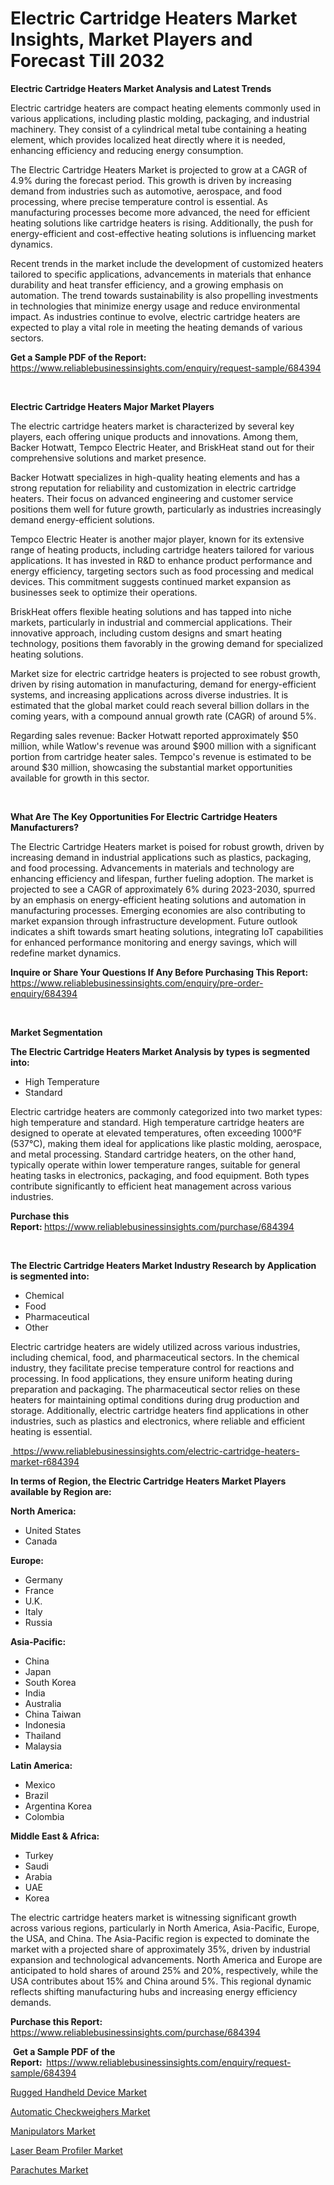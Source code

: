 <p><h1>Electric Cartridge Heaters Market Insights, Market Players and Forecast Till 2032</h1></p><p><strong>Electric Cartridge Heaters Market Analysis and Latest Trends</strong></p>
<p><p>Electric cartridge heaters are compact heating elements commonly used in various applications, including plastic molding, packaging, and industrial machinery. They consist of a cylindrical metal tube containing a heating element, which provides localized heat directly where it is needed, enhancing efficiency and reducing energy consumption.</p><p>The Electric Cartridge Heaters Market is projected to grow at a CAGR of 4.9% during the forecast period. This growth is driven by increasing demand from industries such as automotive, aerospace, and food processing, where precise temperature control is essential. As manufacturing processes become more advanced, the need for efficient heating solutions like cartridge heaters is rising. Additionally, the push for energy-efficient and cost-effective heating solutions is influencing market dynamics.</p><p>Recent trends in the market include the development of customized heaters tailored to specific applications, advancements in materials that enhance durability and heat transfer efficiency, and a growing emphasis on automation. The trend towards sustainability is also propelling investments in technologies that minimize energy usage and reduce environmental impact. As industries continue to evolve, electric cartridge heaters are expected to play a vital role in meeting the heating demands of various sectors.</p></p>
<p><strong>Get a Sample PDF of the Report:&nbsp;</strong> <a href="https://www.reliablebusinessinsights.com/enquiry/request-sample/684394?utm_campaign=57&utm_medium=2&utm_source=Github&utm_content=ia&utm_term=21022025&utm_id=electric-cartridge-heaters">https://www.reliablebusinessinsights.com/enquiry/request-sample/684394</a></p>
<p>&nbsp;</p>
<p><strong>Electric Cartridge Heaters Major Market Players</strong></p>
<p><p>The electric cartridge heaters market is characterized by several key players, each offering unique products and innovations. Among them, Backer Hotwatt, Tempco Electric Heater, and BriskHeat stand out for their comprehensive solutions and market presence.</p><p>Backer Hotwatt specializes in high-quality heating elements and has a strong reputation for reliability and customization in electric cartridge heaters. Their focus on advanced engineering and customer service positions them well for future growth, particularly as industries increasingly demand energy-efficient solutions.</p><p>Tempco Electric Heater is another major player, known for its extensive range of heating products, including cartridge heaters tailored for various applications. It has invested in R&D to enhance product performance and energy efficiency, targeting sectors such as food processing and medical devices. This commitment suggests continued market expansion as businesses seek to optimize their operations.</p><p>BriskHeat offers flexible heating solutions and has tapped into niche markets, particularly in industrial and commercial applications. Their innovative approach, including custom designs and smart heating technology, positions them favorably in the growing demand for specialized heating solutions.</p><p>Market size for electric cartridge heaters is projected to see robust growth, driven by rising automation in manufacturing, demand for energy-efficient systems, and increasing applications across diverse industries. It is estimated that the global market could reach several billion dollars in the coming years, with a compound annual growth rate (CAGR) of around 5%. </p><p>Regarding sales revenue: Backer Hotwatt reported approximately $50 million, while Watlow's revenue was around $900 million with a significant portion from cartridge heater sales. Tempco's revenue is estimated to be around $30 million, showcasing the substantial market opportunities available for growth in this sector.</p></p>
<p>&nbsp;</p>
<p><strong>What Are The Key Opportunities For Electric Cartridge Heaters Manufacturers?</strong></p>
<p><p>The Electric Cartridge Heaters market is poised for robust growth, driven by increasing demand in industrial applications such as plastics, packaging, and food processing. Advancements in materials and technology are enhancing efficiency and lifespan, further fueling adoption. The market is projected to see a CAGR of approximately 6% during 2023-2030, spurred by an emphasis on energy-efficient heating solutions and automation in manufacturing processes. Emerging economies are also contributing to market expansion through infrastructure development. Future outlook indicates a shift towards smart heating solutions, integrating IoT capabilities for enhanced performance monitoring and energy savings, which will redefine market dynamics.</p></p>
<p><strong>Inquire or Share Your Questions If Any Before Purchasing This Report:</strong> <a href="https://www.reliablebusinessinsights.com/enquiry/pre-order-enquiry/684394?utm_campaign=57&utm_medium=2&utm_source=Github&utm_content=ia&utm_term=21022025&utm_id=electric-cartridge-heaters">https://www.reliablebusinessinsights.com/enquiry/pre-order-enquiry/684394</a></p>
<p>&nbsp;</p>
<p><strong>Market Segmentation</strong></p>
<p><strong>The Electric Cartridge Heaters Market Analysis by types is segmented into:</strong></p>
<p><ul><li>High Temperature</li><li>Standard</li></ul></p>
<p><p>Electric cartridge heaters are commonly categorized into two market types: high temperature and standard. High temperature cartridge heaters are designed to operate at elevated temperatures, often exceeding 1000°F (537°C), making them ideal for applications like plastic molding, aerospace, and metal processing. Standard cartridge heaters, on the other hand, typically operate within lower temperature ranges, suitable for general heating tasks in electronics, packaging, and food equipment. Both types contribute significantly to efficient heat management across various industries.</p></p>
<p><strong>Purchase this Report:&nbsp;</strong><a href="https://www.reliablebusinessinsights.com/purchase/684394?utm_campaign=57&utm_medium=2&utm_source=Github&utm_content=ia&utm_term=21022025&utm_id=electric-cartridge-heaters">https://www.reliablebusinessinsights.com/purchase/684394</a></p>
<p>&nbsp;</p>
<p><strong>The Electric Cartridge Heaters Market Industry Research by Application is segmented into:</strong></p>
<p><ul><li>Chemical</li><li>Food</li><li>Pharmaceutical</li><li>Other</li></ul></p>
<p><p>Electric cartridge heaters are widely utilized across various industries, including chemical, food, and pharmaceutical sectors. In the chemical industry, they facilitate precise temperature control for reactions and processing. In food applications, they ensure uniform heating during preparation and packaging. The pharmaceutical sector relies on these heaters for maintaining optimal conditions during drug production and storage. Additionally, electric cartridge heaters find applications in other industries, such as plastics and electronics, where reliable and efficient heating is essential.</p></p>
<p><a href="https://www.reliablebusinessinsights.com/electric-cartridge-heaters-market-r684394?utm_campaign=57&utm_medium=2&utm_source=Github&utm_content=ia&utm_term=21022025&utm_id=electric-cartridge-heaters">&nbsp;https://www.reliablebusinessinsights.com/electric-cartridge-heaters-market-r684394</a></p>
<p><strong>In terms of Region, the Electric Cartridge Heaters Market Players available by Region are:</strong></p>
<p>
    <p> <strong> North America: </strong>
        <ul>
            <li>United States</li>
            <li>Canada</li>
        </ul>
        </p> 
    <p> <strong> Europe: </strong>
        <ul>
            <li>Germany</li>
            <li>France</li>
            <li>U.K.</li>
            <li>Italy</li>
            <li>Russia</li>
        </ul>
        </p> 
    <p> <strong> Asia-Pacific: </strong>
        <ul>
            <li>China</li>
            <li>Japan</li>
            <li>South Korea</li>
            <li>India</li>
            <li>Australia</li>
            <li>China Taiwan</li>
            <li>Indonesia</li>
            <li>Thailand</li>
            <li>Malaysia</li>
        </ul>
        </p> 
    <p> <strong> Latin America: </strong>
        <ul>
            <li>Mexico</li>
            <li>Brazil</li>
            <li>Argentina Korea</li>
            <li>Colombia</li>
        </ul>
        </p> 
    <p> <strong> Middle East & Africa: </strong>
        <ul>
            <li>Turkey</li>
            <li>Saudi</li>
            <li>Arabia</li>
            <li>UAE</li>
            <li>Korea</li>
        </ul>
    </p>
    </p>
<p><p>The electric cartridge heaters market is witnessing significant growth across various regions, particularly in North America, Asia-Pacific, Europe, the USA, and China. The Asia-Pacific region is expected to dominate the market with a projected share of approximately 35%, driven by industrial expansion and technological advancements. North America and Europe are anticipated to hold shares of around 25% and 20%, respectively, while the USA contributes about 15% and China around 5%. This regional dynamic reflects shifting manufacturing hubs and increasing energy efficiency demands.</p></p>
<p><strong>Purchase this Report: </strong><a href="https://www.reliablebusinessinsights.com/purchase/684394?utm_campaign=57&utm_medium=2&utm_source=Github&utm_content=ia&utm_term=21022025&utm_id=electric-cartridge-heaters">https://www.reliablebusinessinsights.com/purchase/684394</a></p>
<p>&nbsp;<strong>Get a Sample PDF of the Report:&nbsp;&nbsp;</strong><a href="https://www.reliablebusinessinsights.com/enquiry/request-sample/684394?utm_campaign=57&utm_medium=2&utm_source=Github&utm_content=ia&utm_term=21022025&utm_id=electric-cartridge-heaters">https://www.reliablebusinessinsights.com/enquiry/request-sample/684394</a></p>
<p><strong></strong></p>
<p><p><a href="https://github.com/bolalfredia7777/Market-Research-Report-List-1/blob/main/rugged-handheld-device-market.md?utm_campaign=57&utm_medium=2&utm_source=Github&utm_content=ia&utm_term=21022025&utm_id=electric-cartridge-heaters">Rugged Handheld Device Market</a></p><p><a href="https://github.com/gullattedenna/Market-Research-Report-List-1/blob/main/automatic-checkweighers-market.md?utm_campaign=57&utm_medium=2&utm_source=Github&utm_content=ia&utm_term=21022025&utm_id=electric-cartridge-heaters">Automatic Checkweighers Market</a></p><p><a href="https://github.com/ilonaenterline65/Market-Research-Report-List-1/blob/main/manipulators-market.md?utm_campaign=57&utm_medium=2&utm_source=Github&utm_content=ia&utm_term=21022025&utm_id=electric-cartridge-heaters">Manipulators Market</a></p><p><a href="https://github.com/chungwimbu4/Market-Research-Report-List-1/blob/main/laser-beam-profiler-market.md?utm_campaign=57&utm_medium=2&utm_source=Github&utm_content=ia&utm_term=21022025&utm_id=electric-cartridge-heaters">Laser Beam Profiler Market</a></p><p><a href="https://github.com/ccreola81/Market-Research-Report-List-1/blob/main/parachutes-market.md?utm_campaign=57&utm_medium=2&utm_source=Github&utm_content=ia&utm_term=21022025&utm_id=electric-cartridge-heaters">Parachutes Market</a></p></p>